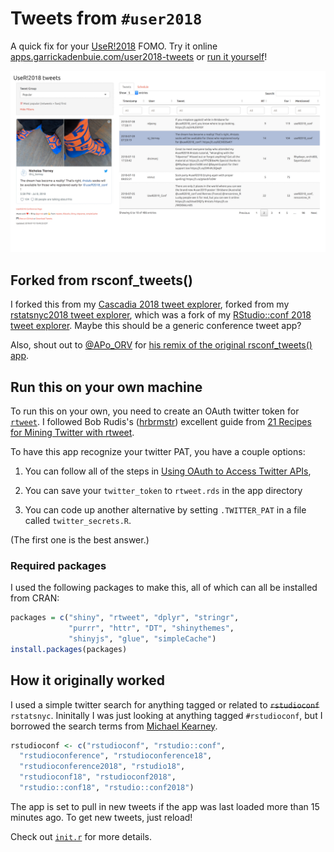 # Tweets from `#user2018`
 
[user2018-conf]: https://user2018.r-project.org/
[app-link]: https://apps.garrickadenbuie.com/user2018-tweets/
[rtweet]: http://rtweet.info/

A quick fix for your [UseR!2018][user2018-conf] FOMO.
Try it online [apps.garrickadenbuie.com/user2018-tweets][app-link] or [run it yourself](#run-this-on-your-own-machine)!

[![](screenshot.png)][app-link]

## Forked from rsconf_tweets()

I forked this from my [Cascadia 2018 tweet explorer](https://apps.garrickadenbuie.com/cascadia-2018-tweets), forked from my [rstatsnyc2018 tweet explorer](https://apps.garrickadenbuie.com/rstatsnyc-2018-tweets/), which was a fork of my [RStudio::conf 2018 tweet explorer](https://github.com/gadenbuie/rsconf_tweets).
Maybe this should be a generic conference tweet app?

Also, shout out to [&commat;APo_ORV](https://twitter.com/APo_ORV) for [his remix of the original rsconf_tweets() app](https://twitter.com/APo_ORV/status/1016412207867973632).


## Run this on your own machine

<!--
UseR!2018 is now over!
This repo now includes the tweets I gathered during the conference, so you do not need to worry about authenticating with Twitter.
You can run the app locally with a simple `shiny::runGitHub("rstatsnyc-2018-tweets", "gadenbuie")`
-->

To run this on your own, you need to create an OAuth twitter token for [`rtweet`][rtweet].
I followed Bob Rudis's ([hrbrmstr](https://twitter.com/hrbrmstr)) excellent guide from [21 Recipes for Mining Twitter with rtweet](https://rud.is/books/21-recipes/).

To have this app recognize your twitter PAT, you have a couple options:

1. You can follow all of the steps in [Using OAuth to Access Twitter APIs](https://rud.is/books/21-recipes/using-oauth-to-access-twitter-apis.html), 

2. You can save your `twitter_token` to `rtweet.rds` in the app directory

3. You can code up another alternative by setting `.TWITTER_PAT` in a file called `twitter_secrets.R`.

(The first one is the best answer.)

### Required packages

I used the following packages to make this, all of which can all be installed from CRAN:

```r
packages = c("shiny", "rtweet", "dplyr", "stringr",
             "purrr", "httr", "DT", "shinythemes", 
             "shinyjs", "glue", "simpleCache")
install.packages(packages)
```

## How it originally worked

I used a simple twitter search for anything tagged or related to ~~`rstudioconf`~~ `rstatsnyc`.
Ininitally I was just looking at anything tagged `#rstudioconf`, but I borrowed the search terms from [Michael Kearney](https://github.com/mkearney/rstudioconf_tweets).

```r
rstudioconf <- c("rstudioconf", "rstudio::conf",
  "rstudioconference", "rstudioconference18",
  "rstudioconference2018", "rstudio18",
  "rstudioconf18", "rstudioconf2018",
  "rstudio::conf18", "rstudio::conf2018")
```

The app is set to pull in new tweets if the app was last loaded more than 15 minutes ago.
To get new tweets, just reload!

Check out [`init.r`](init.R) for more details.
